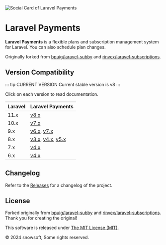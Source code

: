<img src="https://repository-images.githubusercontent.com/312531331/83fd5e80-9ec8-11eb-9b6a-210d761a536e" alt="Social Card of Laravel Payments">

# Laravel Payments

**Laravel Payments** is a flexible plans and subscription management system for Laravel. You can also schedule plan
changes.

Originally forked from [bpuig/laravel-subby](https://github.com/bpuig/laravel-subby) and [rinvex/laravel-subscriptions](https://github.com/rinvex/laravel-subscriptions).

## Version Compatibility

::: tip CURRENT VERSION Current stable version is v8
:::

Click on each version to read documentation.

| Laravel | Laravel Payments                               |
|:--------|:-----------------------------------------------|
| 11.x    | [v8.x](/v8.x/)                                 |
| 10.x    | [v7.x](/v7.x/)                                 |
| 9.x     | [v6.x](/v6.x/), [v7.x](/v7.x/)                 |
| 8.x     | [v3.x](/v3.x/), [v4.x](/v4.x/), [v5.x](/v5.x/) |
| 7.x     | [v4.x](/v4.x/)                                 |
| 6.x     | [v4.x](/v4.x/)                                 |

## Changelog

Refer to the [Releases](https://github.com/snowsoft/laravel-payments/releases) for a changelog of the project.

## License

Forked originally from [bpuig/laravel-subby](https://github.com/bpuig/laravel-subby) and [rinvex/laravel-subscriptions](https://github.com/rinvex/laravel-subscriptions). Thank you for
creating the original!

This software is released under [The MIT License (MIT)](LICENSE).

&copy;  2024 snowsoft, Some rights reserved.



